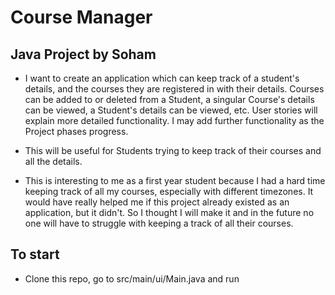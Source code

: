 # Course Manager

## Java Project by Soham

- I want to create an application which can keep track of a student's 
details, and the courses they are registered in with their details.
Courses can be added to or deleted from a Student, a singular Course's
details can be viewed, a Student's details can be viewed, etc. 
User stories will explain more detailed functionality. I may add further 
 functionality as the Project phases progress.

- This will be useful for Students trying to keep track of 
their courses and all the details.

- This is interesting to me as a first year student because I
had a hard time keeping track of all my courses, especially with
different timezones. It would have really helped me if this project
already existed as an application, but it didn't. So I thought I
will make it and in the future no one will have to struggle with
keeping a track of all their courses.

## To start

- Clone this repo, go to src/main/ui/Main.java and run



